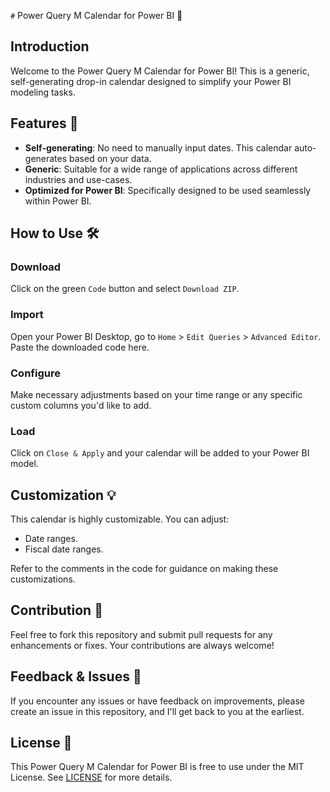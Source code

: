 `#` Power Query M Calendar for Power BI 📅

## Introduction
Welcome to the Power Query M Calendar for Power BI! This is a generic, self-generating drop-in calendar designed to simplify your Power BI modeling tasks.

## Features 🌟
- **Self-generating**: No need to manually input dates. This calendar auto-generates based on your data.
- **Generic**: Suitable for a wide range of applications across different industries and use-cases.
- **Optimized for Power BI**: Specifically designed to be used seamlessly within Power BI.

## How to Use 🛠️

### Download
Click on the green `Code` button and select `Download ZIP`.

### Import
Open your Power BI Desktop, go to `Home` > `Edit Queries` > `Advanced Editor`. Paste the downloaded code here.

### Configure
Make necessary adjustments based on your time range or any specific custom columns you'd like to add.

### Load
Click on `Close & Apply` and your calendar will be added to your Power BI model.

## Customization 💡
This calendar is highly customizable. You can adjust:
- Date ranges.
- Fiscal date ranges.

Refer to the comments in the code for guidance on making these customizations.

## Contribution 💼
Feel free to fork this repository and submit pull requests for any enhancements or fixes. Your contributions are always welcome!

## Feedback & Issues 💌
If you encounter any issues or have feedback on improvements, please create an issue in this repository, and I'll get back to you at the earliest.

## License 📄
This Power Query M Calendar for Power BI is free to use under the MIT License. See [LICENSE](LICENSE) for more details.
